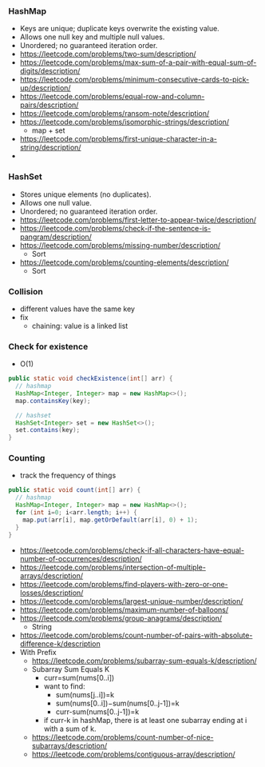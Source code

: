 ### HashMap
- Keys are unique; duplicate keys overwrite the existing value.
- Allows one null key and multiple null values. 
- Unordered; no guaranteed iteration order.
- https://leetcode.com/problems/two-sum/description/
- https://leetcode.com/problems/max-sum-of-a-pair-with-equal-sum-of-digits/description/
- https://leetcode.com/problems/minimum-consecutive-cards-to-pick-up/description/
- https://leetcode.com/problems/equal-row-and-column-pairs/description/
- https://leetcode.com/problems/ransom-note/description/
- https://leetcode.com/problems/isomorphic-strings/description/
  - map + set
- https://leetcode.com/problems/first-unique-character-in-a-string/description/
- 
### HashSet
- Stores unique elements (no duplicates).
- Allows one null value. 
- Unordered; no guaranteed iteration order.
- https://leetcode.com/problems/first-letter-to-appear-twice/description/
- https://leetcode.com/problems/check-if-the-sentence-is-pangram/description/
- https://leetcode.com/problems/missing-number/description/
  - Sort
- https://leetcode.com/problems/counting-elements/description/
  - Sort

### Collision
- different values have the same key
- fix
  - chaining: value is a linked list

### Check for existence
- O(1)

```java
public static void checkExistence(int[] arr) {
  // hashmap
  HashMap<Integer, Integer> map = new HashMap<>();
  map.containsKey(key);

  // hashset
  HashSet<Integer> set = new HashSet<>();
  set.contains(key);
}
```

### Counting
- track the frequency of things
```java
public static void count(int[] arr) {
  // hashmap
  HashMap<Integer, Integer> map = new HashMap<>();
  for (int i=0; i<arr.length; i++) {
    map.put(arr[i], map.getOrDefault(arr[i], 0) + 1);
  }
}
```
- https://leetcode.com/problems/check-if-all-characters-have-equal-number-of-occurrences/description/
- https://leetcode.com/problems/intersection-of-multiple-arrays/description/
- https://leetcode.com/problems/find-players-with-zero-or-one-losses/description/
- https://leetcode.com/problems/largest-unique-number/description/
- https://leetcode.com/problems/maximum-number-of-balloons/
- https://leetcode.com/problems/group-anagrams/description/
  - String
- https://leetcode.com/problems/count-number-of-pairs-with-absolute-difference-k/description
- With Prefix
  - https://leetcode.com/problems/subarray-sum-equals-k/description/
  - Subarray Sum Equals K
    - curr=sum(nums[0..i])
    - want to find: 
      - sum(nums[j..i])=k
      - sum(nums[0..i])−sum(nums[0..j-1])=k
      - curr-sum(nums[0..j-1])=k
    - if curr-k in hashMap, there is at least one subarray ending at i with a sum of k.
  - https://leetcode.com/problems/count-number-of-nice-subarrays/description/
  - https://leetcode.com/problems/contiguous-array/description/
